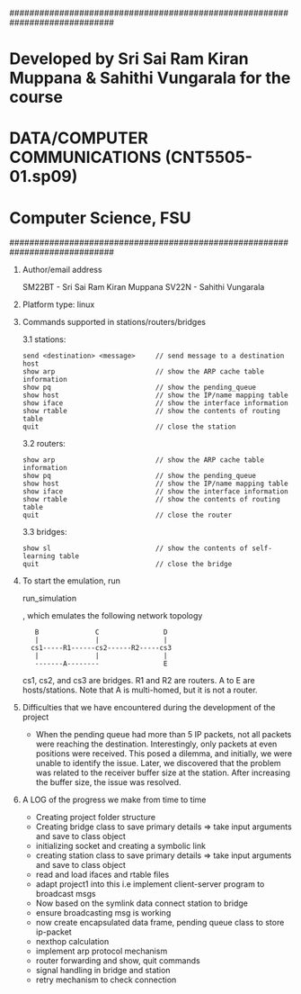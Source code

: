 #############################################################################
# Developed by Sri Sai Ram Kiran Muppana & Sahithi Vungarala for the course
#
# DATA/COMPUTER COMMUNICATIONS (CNT5505-01.sp09)  
# Computer Science, FSU
#############################################################################


1. Author/email address

	SM22BT  - Sri Sai Ram Kiran Muppana
    SV22N   - Sahithi Vungarala

2. Platform type: linux

3. Commands supported in stations/routers/bridges

   3.1 stations:

	   send <destination> <message>     // send message to a destination host
	   show arp 		                // show the ARP cache table information
	   show pq 		                    // show the pending_queue
	   show	host 		                // show the IP/name mapping table
	   show	iface 		                // show the interface information
	   show	rtable 		                // show the contents of routing table
	   quit                             // close the station

   3.2 routers:

	   show	arp 		                // show the ARP cache table information
	   show	pq 		                    // show the pending_queue
	   show	host 		                // show the IP/name mapping table
	   show	iface 		                // show the interface information
	   show	rtable 		                // show the contents of routing table
	   quit                             // close the router


   3.3 bridges:

	   show sl 		                    // show the contents of self-learning table
	   quit                             // close the bridge


4. To start the emulation, run

   	run_simulation

   , which emulates the following network topology

   
          B              C                D
          |              |                |
         cs1-----R1------cs2------R2-----cs3
          |              |                |
          -------A--------                E

    cs1, cs2, and cs3 are bridges.
    R1 and R2 are routers.
    A to E are hosts/stations.
    Note that A is multi-homed, but it is not a router.


5. Difficulties that we have encountered during the development of the project

    - When the pending queue had more than 5 IP packets, not all packets were reaching the destination. Interestingly, only packets at even positions were received. This posed a dilemma, and initially, we were unable to identify the issue. Later, we discovered that the problem was related to the receiver buffer size at the station. After increasing the buffer size, the issue was resolved.

6. A LOG of the progress we make from time to time
	
	- Creating project folder structure
    - Creating bridge class to save primary details => take input arguments and save to class object
    - initializing socket and creating a symbolic link
    - creating station class to save primary details => take input arguments and save to class object
    - read and load ifaces and rtable files
    - adapt project1 into this i.e implement client-server program to broadcast msgs
    - Now based on the symlink data connect station to bridge
    - ensure broadcasting msg is working
    - now create encapsulated data frame, pending queue class to store ip-packet
    - nexthop calculation 
    - implement arp protocol mechanism
    - router forwarding and show, quit commands
    - signal handling in bridge and station
    - retry mechanism to check connection
